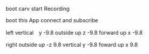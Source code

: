 boot carv
start Recording

boot this App
connect and subscribe


left
vertical　y -9.8
outside up z -9.8
forward up x -9.8

right
outside up -z 9.8
 vertical y -9.8
foward up x 9.8
